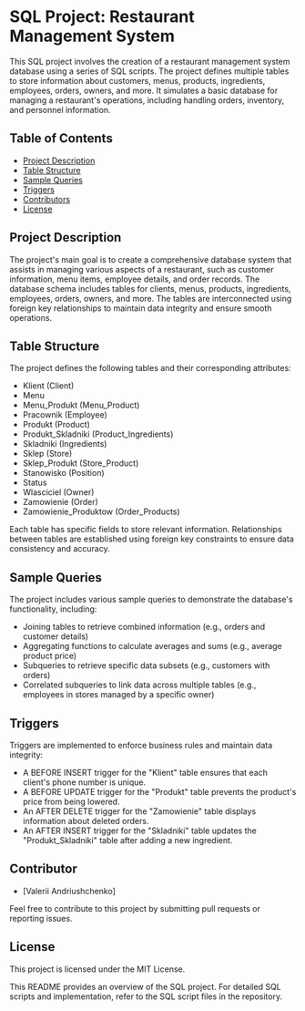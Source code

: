 # SQL Project: Restaurant Management System

This SQL project involves the creation of a restaurant management system database using a series of SQL scripts. The project defines multiple tables to store information about customers, menus, products, ingredients, employees, orders, owners, and more. It simulates a basic database for managing a restaurant's operations, including handling orders, inventory, and personnel information.

## Table of Contents

- [Project Description](#project-description)
- [Table Structure](#table-structure)
- [Sample Queries](#sample-queries)
- [Triggers](#triggers)
- [Contributors](#contributors)
- [License](#license)

## Project Description

The project's main goal is to create a comprehensive database system that assists in managing various aspects of a restaurant, such as customer information, menu items, employee details, and order records. The database schema includes tables for clients, menus, products, ingredients, employees, orders, owners, and more. The tables are interconnected using foreign key relationships to maintain data integrity and ensure smooth operations.

## Table Structure

The project defines the following tables and their corresponding attributes:

- Klient (Client)
- Menu
- Menu_Produkt (Menu_Product)
- Pracownik (Employee)
- Produkt (Product)
- Produkt_Skladniki (Product_Ingredients)
- Skladniki (Ingredients)
- Sklep (Store)
- Sklep_Produkt (Store_Product)
- Stanowisko (Position)
- Status
- Wlasciciel (Owner)
- Zamowienie (Order)
- Zamowienie_Produktow (Order_Products)

Each table has specific fields to store relevant information. Relationships between tables are established using foreign key constraints to ensure data consistency and accuracy.

## Sample Queries

The project includes various sample queries to demonstrate the database's functionality, including:

- Joining tables to retrieve combined information (e.g., orders and customer details)
- Aggregating functions to calculate averages and sums (e.g., average product price)
- Subqueries to retrieve specific data subsets (e.g., customers with orders)
- Correlated subqueries to link data across multiple tables (e.g., employees in stores managed by a specific owner)

## Triggers

Triggers are implemented to enforce business rules and maintain data integrity:

- A BEFORE INSERT trigger for the "Klient" table ensures that each client's phone number is unique.
- A BEFORE UPDATE trigger for the "Produkt" table prevents the product's price from being lowered.
- An AFTER DELETE trigger for the "Zamowienie" table displays information about deleted orders.
- An AFTER INSERT trigger for the "Skladniki" table updates the "Produkt_Skladniki" table after adding a new ingredient.

## Contributor

- [Valerii Andriushchenko]

Feel free to contribute to this project by submitting pull requests or reporting issues.

## License

This project is licensed under the MIT License.

This README provides an overview of the SQL project. For detailed SQL scripts and implementation, refer to the SQL script files in the repository.
